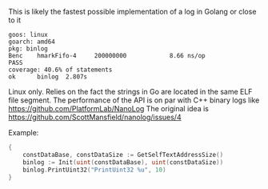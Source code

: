 
This is likely the fastest possible implementation of a log in Golang or close to it


	goos: linux
	goarch: amd64
	pkg: binlog
	Benc	hmarkFifo-4   	200000000	         8.66 ns/op
	PASS
	coverage: 40.6% of statements
	ok  	binlog	2.807s
	
	
Linux only. Relies on the fact the strings in Go are located in the same ELF file segment. 
The performance of the API is on par with C++ binary logs like https://github.com/PlatformLab/NanoLog 
The original idea is https://github.com/ScottMansfield/nanolog/issues/4

Example:

```Go
{
	constDataBase, constDataSize := GetSelfTextAddressSize()
	binlog := Init(uint(constDataBase), uint(constDataSize))
	binlog.PrintUint32("PrintUint32 %u", 10)
}
```